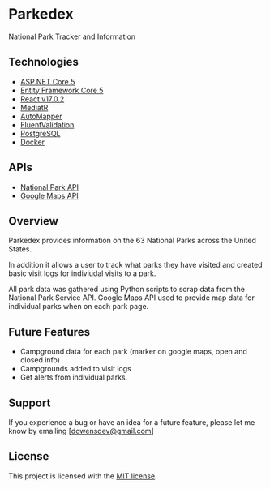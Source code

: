 # Parkedex
National Park Tracker and Information

## Technologies
* [ASP.NET Core 5](https://docs.microsoft.com/en-us/dotnet/core/dotnet-five)
* [Entity Framework Core 5](https://docs.microsoft.com/en-us/ef/core/)
* [React v17.0.2](https://reactjs.org/)
* [MediatR](https://github.com/jbogard/MediatR)
* [AutoMapper](https://automapper.org/)
* [FluentValidation](https://fluentvalidation.net/)
* [PostgreSQL](https://www.postgresql.org/)
* [Docker](https://www.docker.com/)

## APIs
* [National Park API](https://www.nps.gov/subjects/developer/api-documentation.htm)
* [Google Maps API](https://developers.google.com/maps/documentation/javascript/overview)

## Overview
Parkedex provides information on the 63 National Parks across the United States.

In addition it allows a user to track what parks they have visited and created basic visit logs for indiviudal visits to a park.

All park data was gathered using Python scripts to scrap data from the National Park Service API.
Google Maps API used to provide map data for individual parks when on each park page.

## Future Features
 * Campground data for each park (marker on google maps, open and closed info)
 * Campgrounds added to visit logs
 * Get alerts from individual parks.
 
## Support
If you experience a bug or have an idea for a future feature, please let me know by emailing [dowensdev@gmail.com]

## License
This project is licensed with the [MIT license](LICENSE).
